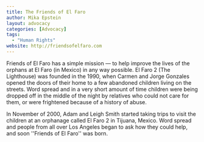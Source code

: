 ```yaml
---
title: The Friends of El Faro
author: Mika Epstein
layout: advocacy
categories: [Advocacy]
tags: 
  - "Human Rights"
website: http://friendsofelfaro.com
---
```


Friends of El Faro has a simple mission &#8212; to help improve the lives of the orphans at El Faro (in Mexico) in any way possible. El Faro 2 (The Lighthouse) was founded in the 1990, when Carmen and Jorge Gonzales opened the doors of their home to a few abandoned children living on the streets. Word spread and in a very short amount of time children were being dropped off in the middle of the night by relatives who could not care for them, or were frightened because of a history of abuse.

In November of 2000, Adam and Leigh Smith started taking trips to visit the children at an orphanage called El Faro 2 in Tijuana, Mexico. Word spread and people from all over Los Angeles began to ask how they could help, and soon ''Friends of El Faro'' was born.